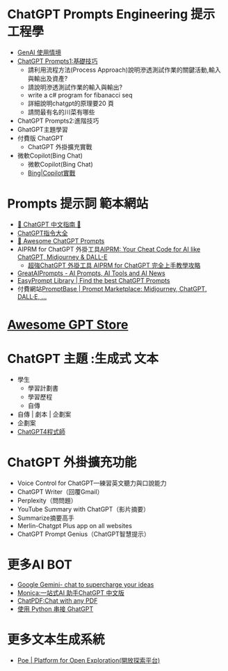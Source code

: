 # ChatGPT Prompts Engineering 提示工程學
- [GenAI 使用情境](ChatGPT_Usage.md)
- [ChatGPT Prompts1:基礎技巧](ChatGPT_Basic.md)
  - 請利用流程方法(Process Approach)說明滲透測試作業的關鍵活動,輸入與輸出及資產?
  - 請說明滲透測試作業的輸入與輸出?
  - write a c# program for fibanacci seq
  - 詳細說明chatgpt的原理要20 頁
  - 請問最有名的川菜有哪些
- ChatGPT Prompts2:進階技巧
- GhatGPT主題學習
- 付費版 ChatGPT
  - ChatGPT 外掛擴充實戰
- 微軟Copilot(Bing Chat)
  - 微軟Copilot(Bing Chat)
  - [Bing|Copilot實戰]()

# Prompts 提示詞 範本網站
- [🤖 ChatGPT 中文指南 🤖](https://github.com/EmbraceAGI/awesome-chatgpt-zh)
- [ChatGPT指令大全](https://www.explainthis.io/zh-hant/chatgpt)
- [🧠 Awesome ChatGPT Prompts](https://github.com/f/awesome-chatgpt-prompts)
- AIPRM for ChatGPT 外掛工具[AIPRM: Your Cheat Code for AI like ChatGPT, Midjourney & DALL-E](https://www.aiprm.com/)
  - [超強ChatGPT 外掛工具 AIPRM for ChatGPT 完全上手教學攻略](https://mrmad.com.tw/aiprm-for-chatgpt) 
- [GreatAIPrompts - AI Prompts, AI Tools and AI News](https://www.greataiprompts.com/)
- [EasyPrompt Library | Find the best ChatGPT Prompts](https://library.easyprompt.xyz/)
- 付費網站[PromptBase | Prompt Marketplace: Midjourney, ChatGPT, DALL·E, …](https://promptbase.com/)
# [Awesome GPT Store](https://github.com/devisasari/awesome-gpt-store#ai-art)

# ChatGPT 主題 :生成式 文本
- 學生
  - 學習計劃書
  - 學習歷程
  - 自傳 
- 自傳 | 劇本 | 企劃案 
- 企劃案
- [ChatGPT4程式師](AI4Programmer.md)

#  ChatGPT 外掛擴充功能
- Voice Control for ChatGPT—練習英文聽力與口說能力
- ChatGPT Writer（回覆Gmail）
- Perplexity（問問題）
- YouTube Summary with ChatGPT（影片摘要）
- Summarize摘要高手
- Merlin-Chatgpt Plus app on all websites
- ChatGPT Prompt Genius（ChatGPT智慧提示）

# 更多AI BOT
- [Google Gemini‎- chat to supercharge your ideas](https://gemini.google.com/)
- [Monica:一站式AI 助手ChatGPT 中文版](https://monica.im/)
- [ChatPDF:Chat with any PDF](https://www.chatpdf.com/)
- [使用 Python 串接 GhatGPT](https://steam.oxxostudio.tw/category/python/example/openai.html) 

# 更多文本生成系統
- [Poe | Platform for Open Exploration(開放探索平台)](https://poe.com/)
